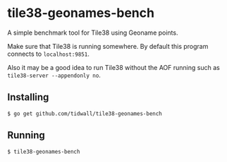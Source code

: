 # tile38-geonames-bench

A simple benchmark tool for Tile38 using Geoname points.

Make sure that Tile38 is running somewhere. 
By default this program connects to `localhost:9851`.

Also it may be a good idea to run Tile38 without the AOF running such 
as `tile38-server --appendonly no`.

## Installing

```
$ go get github.com/tidwall/tile38-geonames-bench
```

## Running

```
$ tile38-geonames-bench
```

